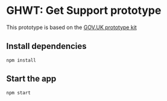 # GHWT: Get Support prototype

This prototype is based on the [GOV.UK prototype kit](https://github.com/alphagov/govuk-prototype-kit)

## Install dependencies

```
npm install
```

## Start the app

```
npm start
```
